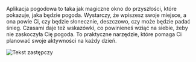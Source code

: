 Aplikacja pogodowa to taka jak magiczne okno do przyszłości, które pokazuje, jaka będzie pogoda. Wystarczy, że wpiszesz swoje miejsce, a ona powie Ci, czy będzie słonecznie, deszczowo, czy może będzie padać śnieg. Czasami daje też wskazówki, co powinieneś wziąć na siebie, żeby nie zaskoczyła Cię pogoda. To praktyczne narzędzie, które pomaga Ci planować swoje aktywności na każdy dzień.


![Tekst zastępczy](weather/sc.png)
